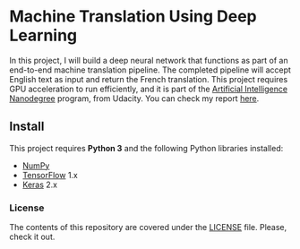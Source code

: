 Machine Translation Using Deep Learning
=====================


In this project, I will build a deep neural network that functions as part of an end-to-end machine translation pipeline. The completed pipeline will accept English text as input and return the French translation. This project requires GPU acceleration to run efficiently, and it is part of the [Artificial Intelligence Nanodegree](https://www.udacity.com/course/artificial-intelligence-nanodegree--nd889) program, from Udacity.  You can check my report <a href="http://nbviewer.jupyter.org/github/ucaiado/machine-translation/blob/master/machine_translation.ipynb" target="_blank">here</a>.

## Install
This project requires **Python 3** and the following Python libraries installed:

- [NumPy](http://www.numpy.org/)
- [TensorFlow](https://www.tensorflow.org) 1.x
- [Keras](https://keras.io) 2.x

### License
The contents of this repository are covered under the [LICENSE](LICENSE) file. Please, check it out.
